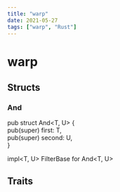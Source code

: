 ```yaml
---
title: "warp"
date: 2021-05-27
tags: ["warp", "Rust"]
---
```


# warp

## Structs

### And

pub struct And<T, U> {             
    pub(super) first: T,           
    pub(super) second: U,          
}                                  
                                   
impl<T, U> FilterBase for And<T, U>

## Traits
